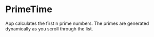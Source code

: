 # PrimeTime

App calculates the first n prime numbers.  The primes are generated dynamically as you scroll through the list.
